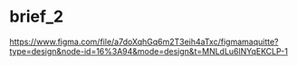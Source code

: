 # brief_2
https://www.figma.com/file/a7doXqhGq6m2T3eih4aTxc/figmamaquitte?type=design&node-id=16%3A94&mode=design&t=MNLdLu6lNYqEKCLP-1
